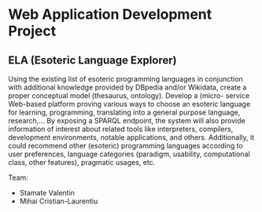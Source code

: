 <h1> 
    Web Application Development Project 
</h1>

<h2>
    ELA (Esoteric Language Explorer) 
</h2>



<p>
    Using the existing list of esoteric programming languages in conjunction with additional knowledge provided by DBpedia and/or Wikidata, create a proper conceptual model (thesaurus, ontology).
    Develop a (micro- service Web-based platform proving various ways to choose an esoteric language for learning, programming, translating into a general purpose language, research,... 
    By exposing a SPARQL endpoint, the system will also provide information of interest about related tools like interpreters, compilers, development environments, notable applications, and others. 
    Additionally, it could recommend other (esoteric) programming languages according to user preferences, language categories (paradigm, usability, computational class, other features), pragmatic usages, etc.
</p>


Team:
    <ul>
        <li>
            Stamate Valentin
        </li>
        <li>
            Mihai Cristian-Laurentiu
        </li>
    </ul>
    

